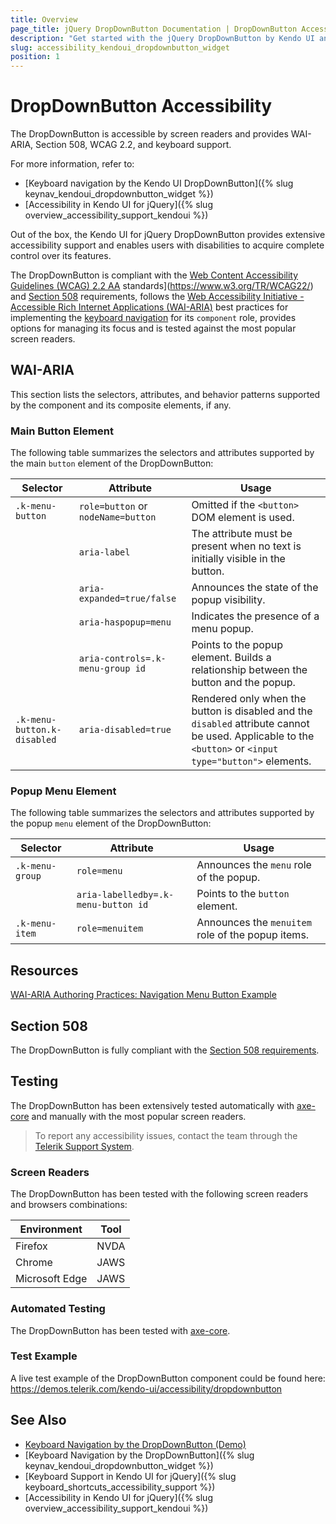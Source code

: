```yaml
---
title: Overview
page_title: jQuery DropDownButton Documentation | DropDownButton Accessibility
description: "Get started with the jQuery DropDownButton by Kendo UI and learn about its accessibility support for WAI-ARIA, Section 508, and WCAG 2.2."
slug: accessibility_kendoui_dropdownbutton_widget
position: 1
---
```


# DropDownButton Accessibility

The DropDownButton is accessible by screen readers and provides WAI-ARIA, Section 508, WCAG 2.2, and keyboard support.

 For more information, refer to:
* [Keyboard navigation by the Kendo UI DropDownButton]({% slug keynav_kendoui_dropdownbutton_widget %})
* [Accessibility in Kendo UI for jQuery]({% slug overview_accessibility_support_kendoui %})




Out of the box, the Kendo UI for jQuery DropDownButton provides extensive accessibility support and enables users with disabilities to acquire complete control over its features.


The DropDownButton is compliant with the [Web Content Accessibility Guidelines (WCAG) 2.2  AA](https://www.w3.org/TR/WCAG22/) standards](https://www.w3.org/TR/WCAG22/) and [Section 508](http://www.section508.gov/) requirements, follows the [Web Accessibility Initiative - Accessible Rich Internet Applications (WAI-ARIA)](https://www.w3.org/WAI/ARIA/apg/) best practices for implementing the [keyboard navigation](#keyboard-navigation) for its `component` role, provides options for managing its focus and is tested against the most popular screen readers.

## WAI-ARIA


This section lists the selectors, attributes, and behavior patterns supported by the component and its composite elements, if any.

### Main Button Element


The following table summarizes the selectors and attributes supported by the main `button` element of the DropDownButton:

| Selector | Attribute | Usage |
| -------- | --------- | ----- |
| `.k-menu-button` | `role=button` or `nodeName=button` | Omitted if the `<button>` DOM element is used. |
|  | `aria-label` | The attribute must be present when no text is initially visible in the button. |
|  | `aria-expanded=true/false` | Announces the state of the popup visibility. |
|  | `aria-haspopup=menu` | Indicates the presence of a menu popup. |
|  | `aria-controls=.k-menu-group id` | Points to the popup element. Builds a relationship between the button and the popup. |
| `.k-menu-button.k-disabled` | `aria-disabled=true` | Rendered only when the button is disabled and the `disabled` attribute cannot be used. Applicable to the `<button>` or `<input type="button">` elements. |

### Popup Menu Element


The following table summarizes the selectors and attributes supported by the popup `menu` element of the DropDownButton:

| Selector | Attribute | Usage |
| -------- | --------- | ----- |
| `.k-menu-group` | `role=menu` | Announces the `menu` role of the popup. |
|  | `aria-labelledby=.k-menu-button id` | Points to the `button` element. |
| `.k-menu-item` | `role=menuitem` | Announces the `menuitem` role of the popup items. |

## Resources

[WAI-ARIA Authoring Practices: Navigation Menu Button Example](https://www.w3.org/WAI/ARIA/apg/example-index/menu-button/menu-button-links.html)

## Section 508


The DropDownButton is fully compliant with the [Section 508 requirements](http://www.section508.gov/).

## Testing


The DropDownButton has been extensively tested automatically with [axe-core](https://github.com/dequelabs/axe-core) and manually with the most popular screen readers.

> To report any accessibility issues, contact the team through the [Telerik Support System](https://www.telerik.com/account/support-center).

### Screen Readers


The DropDownButton has been tested with the following screen readers and browsers combinations:

| Environment | Tool |
| ----------- | ---- |
| Firefox | NVDA |
| Chrome | JAWS |
| Microsoft Edge | JAWS |



### Automated Testing
The DropDownButton has been tested with [axe-core](https://github.com/dequelabs/axe-core).
### Test Example
A live test example of the DropDownButton component could be found here: https://demos.telerik.com/kendo-ui/accessibility/dropdownbutton
## See Also
* [Keyboard Navigation by the DropDownButton (Demo)](https://demos.telerik.com/kendo-ui/dropdownbutton/keyboard-navigation)
* [Keyboard Navigation by the DropDownButton]({% slug keynav_kendoui_dropdownbutton_widget %})
* [Keyboard Support in Kendo UI for jQuery]({% slug keyboard_shortcuts_accessibility_support %})
* [Accessibility in Kendo UI for jQuery]({% slug overview_accessibility_support_kendoui %})